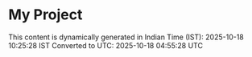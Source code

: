 # My Project

This content is dynamically generated in Indian Time (IST): 2025-10-18 10:25:28 IST
Converted to UTC: 2025-10-18 04:55:28 UTC

